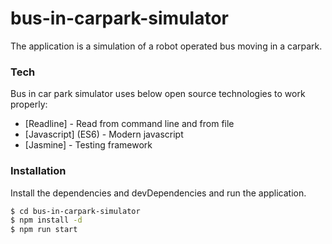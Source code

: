 # bus-in-carpark-simulator
The application is a simulation of a robot operated bus moving in a carpark.

### Tech

Bus in car park simulator uses below open source technologies to work properly:

* [Readline] - Read from command line and from file
* [Javascript] (ES6) - Modern javascript
* [Jasmine] - Testing framework

### Installation
Install the dependencies and devDependencies and run the application.

```sh
$ cd bus-in-carpark-simulator
$ npm install -d
$ npm run start
```
